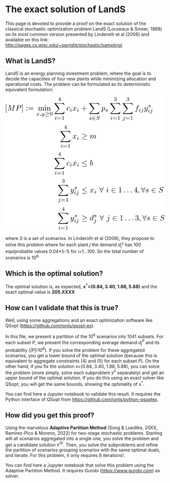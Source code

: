 # The exact solution of LandS
This page is devoted to provide a proof on the exact solution of the classical stochastic optimization problem LandS  (Louveaux & Smeer, 1988) on its most common version presented by Linderoth et al (2006) and available on this link: http://pages.cs.wisc.edu/~swright/stochastic/sampling/ 

## What is LandS?
LandS is an energy planning investment problem, where the goal is to decide the capacities of four new plants while minimizing allocation and operational costs. The problem can be formulated as its deterministic equivalent formulation:

![](master_problem.svg)
<!---
[MP] := \min_{x,y \geq 0}   \sum_{i=1}^4  c_i x_i &+ \sum_{s\in S} p_s \sum_{i=1}^3 \sum_{j=1}^3f_{ij}y_{ij}^s\\
\sum_{i=1}^4  x_i &\geq m\\
\sum_{i=1}^4 c_ix_i &\leq b\\
\sum_{j=1}^3 y_{ij}^s &\leq x_i ~\forall~ i\in 1\ldots 4, \forall s\in S\\
\sum_{i=1}^4 y_{ij}^s &\geq d_j^s  ~\forall~ j\in 1\ldots 3,  \forall s\in S
-->
where *S* is a set of scenarios. In Linderoth et al (2006), they propose to solve this problem where for each plant *j* the demand *d<sub>j</sub><sup>s</sup>* has 100 equiprobable values 0.04*(i-1) for i=1...100. So the total number of scenarios is 10<sup>6. 

## Which is the optimal solution?
  The optimal solution is, as expected, **x<sup>*</sup>=(0.84, 3.40, 1.88, 5.88)** and the exact optimal value is **205.XXXX**

## How can I validate that this is true?
Well, using some aggregations and an exact optimization software like QSopt (https://github.com/jonls/qsopt-ex).
  
In this file, we present a partition of the 10<sup>6</sup> scenarios into 1041 subsets. For each subset *P*, we present the corresponding average demand *d<sub>j</sub><sup>P</sup>* and its probability (*|P|/10<sup>6</sup>*). If you solve the problem for these aggregated scenarios, you get a lower bound of the optimal solution (because this is equivalent to aggregate constraints (4) and (5) for each subset *P*).  On the other hand, if you fix the solution x=(0.84, 3.40, 1.88, 5.88), you can solve the problem (more simply, solve each subproblem *y<sup>s</sup>* separately) and get an upper bound of the optimal solution. If you do this using an exact solver like QSopt, you will get the same bounds, showing the optimality of x<sup>*</sup>.
  
You can find here a Jupyter notebook to validate this result. It requires the Python interface of QSopt from https://github.com/jonls/python-qsoptex.
  
## How did you get this proof?
Using the marvelous **Adaptive Partition Method** (Song & Luedtke, 20XX, Ramirez-Pico & Moreno, 2022) for two-stage stochastic problems. Starting will all scenarios aggregated into a single one, you solve the problem and get a candidate solution *x<sup>(t)</sup>*. Then, you solve the subproblems and refine the partition of scenarios grouping scenarios with the same optimal duals, and iterate.  For this problem, it only requires 8 iterations!.

You can find here a Jupyter notebook that solve this problem using the Adaptive Partition Method. It requires Gurobi (https://www.gurobi.com) as solver. 
